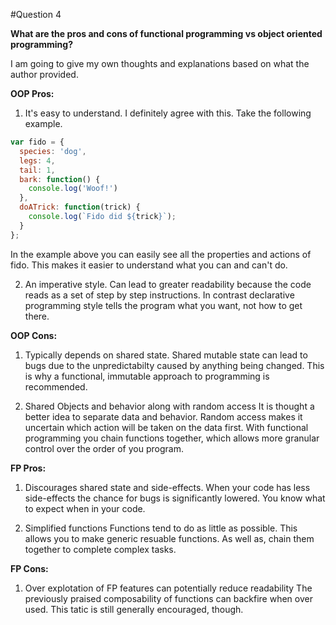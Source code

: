 #Question 4

**What are the pros and cons of functional programming vs object oriented programming?**

I am going to give my own thoughts and explanations based on what the author provided.

**OOP Pros:** 
1.  It's easy to understand.
I definitely agree with this. Take the following example.
```javascript
var fido = {
  species: 'dog',
  legs: 4,
  tail: 1,
  bark: function() {
    console.log('Woof!')
  },
  doATrick: function(trick) {
    console.log(`Fido did ${trick}`);
  }
};
```
In the example above you can easily see all the properties and actions of fido. This makes it easier to understand what you can and can't do.

2.  An imperative style.
Can lead to greater readability because the code reads as a set of step by step instructions. In contrast declarative programming style tells the program what you want, not how to get there.

**OOP Cons:**
1.  Typically depends on shared state. 
Shared mutable state can lead to bugs due to the unpredictabilty caused by anything being changed. This is why a functional, immutable approach to programming is recommended.

2.  Shared Objects and behavior along with random access
It is thought a better idea to separate data and behavior. Random access makes it uncertain which action will be taken on the data first. With functional programming you chain functions together, which allows more granular control over the order of you program.

**FP Pros:**
1.  Discourages shared state and side-effects. 
When your code has less side-effects the chance for bugs is significantly lowered. You know what to expect when in your code.

2.  Simplified functions
Functions tend to do as little as possible. This allows you to make generic resuable functions. As well as, chain them together to complete complex tasks.

**FP Cons:**
1.  Over explotation of FP features can potentially reduce readability
The previously praised composability of functions can backfire when over used. This tatic is still generally encouraged, though.